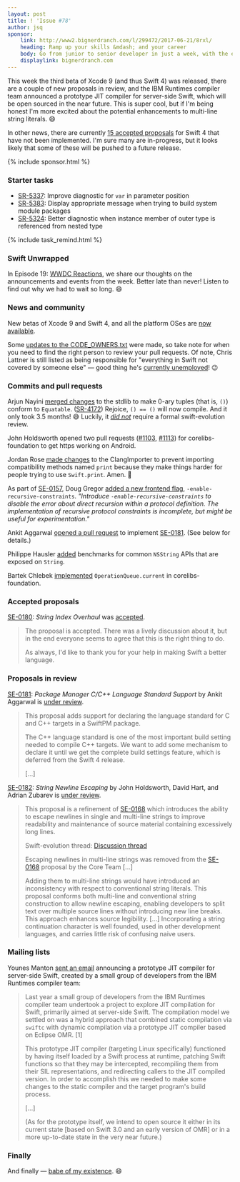 ```yaml
---
layout: post
title: ! 'Issue #78'
author: jsq
sponsor:
    link: http://www2.bignerdranch.com/l/299472/2017-06-21/8rxl/
    heading: Ramp up your skills &mdash; and your career
    body: Go from junior to senior developer in just a week, with the experts who have taught iOS from the very beginning.
    displaylink: bignerdranch.com
---
```


This week the third beta of Xcode 9 (and thus Swift 4) was released, there are a couple of new proposals in review, and the IBM Runtimes compiler team announced a prototype JIT compiler for server-side Swift, which will be open sourced in the near future. This is super cool, but if I'm being honest I'm more excited about the potential enhancements to multi-line string literals. 😄

In other news, there are currently [15 accepted proposals](https://apple.github.io/swift-evolution/) for Swift 4 that have not been implemented. I'm sure many are in-progress, but it looks likely that some of these will be pushed to a future release.

<!--excerpt-->

{% include sponsor.html %}

### Starter tasks

- [SR-5337](https://bugs.swift.org/browse/SR-5337): Improve diagnostic for `var` in parameter position
- [SR-5383](https://bugs.swift.org/browse/SR-5383): Display appropriate message when trying to build system module packages
- [SR-5324](https://bugs.swift.org/browse/SR-5324): Better diagnostic when instance member of outer type is referenced from nested type

{% include task_remind.html %}

### Swift Unwrapped

In Episode 19: [WWDC Reactions](https://spec.fm/podcasts/swift-unwrapped), we share our thoughts on the announcements and events from the week. Better late than never! Listen to find out why we had to wait so long. 😄

### News and community

New betas of Xcode 9 and Swift 4, and all the platform OSes are [now available](https://developer.apple.com/news/?id=07102017a).

Some [updates to the CODE_OWNERS.txt](https://github.com/apple/swift/pull/6874/files) were made, so take note for when you need to find the right person to review your pull requests. Of note, Chris Lattner is still listed as being responsible for "everything in Swift not covered by someone else" &mdash; good thing he's [currently unemployed](https://twitter.com/clattner_llvm/status/877341760812232704)! 😉

### Commits and pull requests

Arjun Nayini [merged changes](https://github.com/apple/swift/pull/8354) to the stdlib to make 0-ary tuples (that is, `()`) conform to `Equatable`. ([SR-4172](https://bugs.swift.org/browse/SR-4172)) Rejoice, `() == ()` will now compile. And it only took 3.5 months! 😅 Luckily, it [*did not*](https://lists.swift.org/pipermail/swift-evolution/Week-of-Mon-20170710/038032.html) require a formal swift-evolution review.

John Holdsworth opened two pull requests ([#1103](), [#1113](https://github.com/apple/swift-corelibs-foundation/pull/1113)) for corelibs-foundation to get https working on Android.

Jordan Rose [made changes](https://github.com/apple/swift/pull/10928) to the ClangImporter to prevent importing compatibility methods named `print` because they make things harder for people trying to use `Swift.print`. Amen. 🙌

As part of [SE-0157](https://github.com/apple/swift-evolution/blob/master/proposals/0157-recursive-protocol-constraints.md), Doug Gregor [added a new frontend flag](https://github.com/apple/swift/pull/10916), `-enable-recursive-constraints`. *"Introduce `-enable-recursive-constraints` to disable the error about direct recursion within a protocol definition. The implementation of recursive protocol constraints is incomplete, but might be useful for experimentation."*

Ankit Aggarwal [opened a pull request](https://github.com/apple/swift-package-manager/pull/1264) to implement [SE-0181](https://github.com/apple/swift-evolution/blob/master/proposals/0181-package-manager-cpp-language-version.md). (See below for details.)

Philippe Hausler [added](https://github.com/apple/swift/pull/10914) benchmarks for common `NSString` APIs that are exposed on `String`.

Bartek Chlebek [implemented](https://github.com/apple/swift-corelibs-foundation/pull/1101) `OperationQueue.current` in corelibs-foundation.

### Accepted proposals

[SE-0180](https://github.com/apple/swift-evolution/blob/master/proposals/0180-string-index-overhaul.md): *String Index Overhaul* was [accepted](https://lists.swift.org/pipermail/swift-evolution/Week-of-Mon-20170703/037942.html).

> The proposal is accepted. There was a lively discussion about it, but in the end everyone seems to agree that this is the right thing to do.
>
> As always, I'd like to thank you for your help in making Swift a better language.

### Proposals in review

[SE-0181](https://github.com/apple/swift-evolution/blob/master/proposals/0181-package-manager-cpp-language-version.md): *Package Manager C/C++ Language Standard Support* by Ankit Aggarwal is [under review](https://lists.swift.org/pipermail/swift-evolution-announce/2017-July/000389.html).

> This proposal adds support for declaring the language standard for C and C++ targets in a SwiftPM package.
>
> The C++ language standard is one of the most important build setting needed to compile C++ targets. We want to add some mechanism to declare it until we get the complete build settings feature, which is deferred from the Swift 4 release.
>
> [...]

[SE-0182](https://github.com/apple/swift-evolution/blob/master/proposals/0182-newline-escape-in-strings.md): *String Newline Escaping* by John Holdsworth, David Hart, and Adrian Zubarev is [under review](https://lists.swift.org/pipermail/swift-evolution-announce/2017-July/000390.html).

> This proposal is a refinement of [SE-0168](0168-multi-line-string-literals.md) which introduces the ability to escape newlines in single and multi-line strings to improve readability and maintenance of source material containing excessively long lines.
>
> Swift-evolution thread: [Discussion thread](https://lists.swift.org/pipermail/swift-evolution/Week-of-Mon-20170417/035923.html)
>
> Escaping newlines in multi-line strings was removed from the [SE-0168](0168-multi-line-string-literals.md) proposal by the Core Team [...]
>
> Adding them to multi-line strings would have introduced an inconsistency with respect to conventional string literals. This proposal conforms both multi-line and conventional string construction to allow newline escaping, enabling developers to split text over multiple source lines without introducing new line breaks. This approach enhances source legibility. [...] Incorporating a string continuation character is well founded, used in other development languages, and carries little risk of confusing naive users.


### Mailing lists

Younes Manton [sent an email](https://lists.swift.org/pipermail/swift-evolution/Week-of-Mon-20170710/037970.html) announcing a prototype JIT compiler for server-side Swift, created by a small group of developers from the IBM Runtimes compiler team:

> Last year a small group of developers from the IBM Runtimes compiler team
undertook a project to explore JIT compilation for Swift, primarily aimed
at server-side Swift. The compilation model we settled on was a hybrid
approach that combined static compilation via `swiftc` with dynamic
compilation via a prototype JIT compiler based on Eclipse OMR. [1]
>
> This prototype JIT compiler (targeting Linux specifically) functioned by
having itself loaded by a Swift process at runtime, patching Swift
functions so that they may be intercepted, recompiling them from their SIL
representations, and redirecting callers to the JIT compiled version. In
order to accomplish this we needed to make some changes to the static
compiler and the target program's build process.
>
> [...]
>
> (As for the prototype itself, we intend to open source it either in its
current state [based on Swift 3.0 and an early version of OMR] or in a more
up-to-date state in the very near future.)

### Finally

And finally &mdash; [babe of my existence](https://twitter.com/daniel_dunbar/status/884507290170216448). 😄
